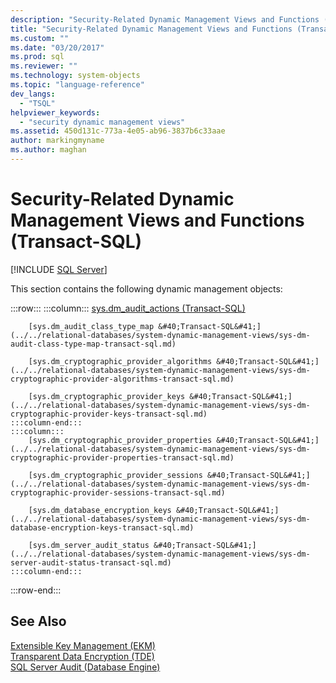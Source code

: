 ```yaml
---
description: "Security-Related Dynamic Management Views and Functions (Transact-SQL)"
title: "Security-Related Dynamic Management Views and Functions (Transact-SQL) | Microsoft Docs"
ms.custom: ""
ms.date: "03/20/2017"
ms.prod: sql
ms.reviewer: ""
ms.technology: system-objects
ms.topic: "language-reference"
dev_langs: 
  - "TSQL"
helpviewer_keywords: 
  - "security dynamic management views"
ms.assetid: 450d131c-773a-4e05-ab96-3837b6c33aae
author: markingmyname
ms.author: maghan
---
```

# Security-Related Dynamic Management Views and Functions (Transact-SQL)
[!INCLUDE [SQL Server](../../includes/applies-to-version/sqlserver.md)]

  This section contains the following dynamic management objects:  

:::row:::
    :::column:::
        [sys.dm_audit_actions &#40;Transact-SQL&#41;](../../relational-databases/system-dynamic-management-views/sys-dm-audit-actions-transact-sql.md)

        [sys.dm_audit_class_type_map &#40;Transact-SQL&#41;](../../relational-databases/system-dynamic-management-views/sys-dm-audit-class-type-map-transact-sql.md)

        [sys.dm_cryptographic_provider_algorithms &#40;Transact-SQL&#41;](../../relational-databases/system-dynamic-management-views/sys-dm-cryptographic-provider-algorithms-transact-sql.md)

        [sys.dm_cryptographic_provider_keys &#40;Transact-SQL&#41;](../../relational-databases/system-dynamic-management-views/sys-dm-cryptographic-provider-keys-transact-sql.md)
    :::column-end:::
    :::column:::
        [sys.dm_cryptographic_provider_properties &#40;Transact-SQL&#41;](../../relational-databases/system-dynamic-management-views/sys-dm-cryptographic-provider-properties-transact-sql.md)

        [sys.dm_cryptographic_provider_sessions &#40;Transact-SQL&#41;](../../relational-databases/system-dynamic-management-views/sys-dm-cryptographic-provider-sessions-transact-sql.md)

        [sys.dm_database_encryption_keys &#40;Transact-SQL&#41;](../../relational-databases/system-dynamic-management-views/sys-dm-database-encryption-keys-transact-sql.md)

        [sys.dm_server_audit_status &#40;Transact-SQL&#41;](../../relational-databases/system-dynamic-management-views/sys-dm-server-audit-status-transact-sql.md)
    :::column-end:::
:::row-end:::

## See Also  
 [Extensible Key Management &#40;EKM&#41;](../../relational-databases/security/encryption/extensible-key-management-ekm.md)   
 [Transparent Data Encryption &#40;TDE&#41;](../../relational-databases/security/encryption/transparent-data-encryption.md)   
 [SQL Server Audit &#40;Database Engine&#41;](../../relational-databases/security/auditing/sql-server-audit-database-engine.md)  
  
  
